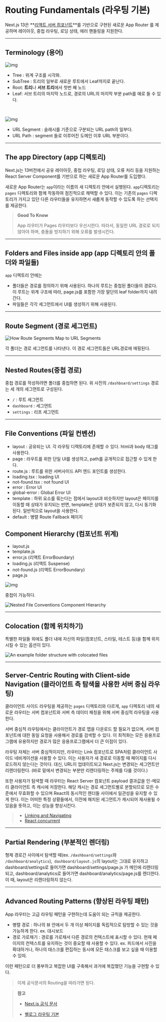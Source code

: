 # Routing Fundamentals (라우팅 기본)

Next.js 13은 **<u>리액트 서버 컴포넌트</u>**를 기반으로 구현된 새로운 App Router 를 제공하며 레이아웃, 중첩 라우팅, 로딩 상태, 에러 핸들링을 지원한다.

---

## Terminology (용어)

![img](../../../images/image-5866662.png)

- Tree : 위계 구조를 시각화.
- SubTree : 트리의 일부로 새로운 루트에서 Leaf까지로 끝난다.
- Root: **트리**나 **서브 트리**에서 첫번 째 노드
- Leaf: 서브 트리의 마지막 노드로, 경로의 URL의 마지막 부분 path를 예로 들 수 있다.

<br />

![img](../../../images/image-20230604172022143.png)

- URL Segment : 슬래시를 기준으로 구분되는 URL path의 일부다.
- URL Path : segment 들로 이루어진 도메인 이후 URL 부분이다.

---

## The app Directory (app 디렉토리)

Next.js는 13버전에서 공유 레이아웃, 중첩 라우팅, 로딩 상태, 오류 처리 등을 지원하는 React Server Component를 기반으로 하는 새로운 App Router를 도입했다.  

새로운 App Router는 `app`이라는 이름의 새 디렉토리 안에서 실행된다. `app`디렉토리는 `pages` 디렉토리와 함께 작동하여 점진적으로 채택할 수 있다. 이는 기존의 `pages` 디렉토리가 가지고 있던 다른 라우터들을 유지하면서 새롭게 동작할 수 있도록 하는 선택지를 제공한다.

> **Good To Know**  
>
> App 라우터가 Pages 라우터보다 우선시한다. 따라서, 동일한 URL 경로로 되지 않아야 하며, 충돌을 방지하기 위해 오류를 발생시킨다.

---

## Folders and Files inside app (app 디렉토리 안의 폴더와 파일들)

`app` 디렉토리 안에는 

- 폴더들은 경로를 정의하기 위해 사용된다. 하나의 루트는 중첩된 폴더들의 경로다. 이 루트는 위계 구조에 따라, page.js를 포함한 가장 말단의 leaf folder까지 내려간다.
- 파일들은 각각 세그먼트에서 UI를 생성하기 위해 사용된다. 

---

## Route Segment (경로 세그먼트)

![How Route Segments Map to URL Segments](../../../images/route-segments-to-path-segments.png)

각 폴더는 경로 세그먼트를 나타낸다. 이 경로 세그먼트들은 URL경로에 매핑된다.

---

## Nested Routes(중첩 경로)

중첩 경로를 작성하려면 폴더를 중첩하면 된다. 위 사진의 `/dashboard/settings` 경로는 세 개의 세그먼트로 구성된다.

- `/` : 루트 세그먼트
- `dashboard` : 세그먼트
- `settings` : 리프 세그먼트

---

## File Conventions (파일 컨벤션)

- layout : 공유되는 UI. 각 라우팅 디렉토리에 존재할 수 있다. html과 body 태그를 사용한다.
- page : 라우트를 위한 단일 UI를 생성하고, path를 공개적으로 접근할 수 있게 한다.
- route.js : 루트를 위한 서버사이드 API 엔드 포인트를 생성한다.
- loading.tsx : loading UI
- not-found.tsx : not found UI
- error : Error UI
- global-error : Global Error UI
- template : 하위 요소를 묶는다는 점에서 layout과 비슷하지만 layout은 페이지를 이동할 때 상태가 유지되는 반면, template은 상태가 보존되지 않고, 다시 동기화 된다. 일반적으로 layout을 사용한다.
- default : 병렬 Route Fallback 페이지

## Component Hierarchy (컴포넌트 위계)

- layout.js
- template.js
- error.js (리액트 ErrorBoundary)
- loading.js (리액트 Suspense)
- not-found.js (리액트 ErrorBoundary)
- page.js

![img](../../../images/image.png)

중첩이 가능하다.

![Nested File Conventions Component Hierarchy](../../../images/nested-file-conventions-component-hierarchy.png)

---

## Colocation (함께 위치하기)

특별한 파일들 외에도 폴더 내에 자신의 파일(컴포넌트, 스타일, 테스트 등)을 함께 위치시킬 수 있는 옵션이 있다.

![An example folder structure with colocated files](../../../images/project-organization-colocation.png)

---

## Server-Centric Routing with Client-side Navigation (클라이언트 측 탐색을 사용한 서버 중심 라우팅)

클라이언트 사이드 라우팅을 제공하는 `pages` 디렉토리와 다르게, `app` 디렉토리 내의 새로운 라우터는 서버 컴포넌트와 서버 측 데이터 패칭을 위해 서버 중심적 라우팅을 사용한다.  

서버 중심적 라우팅에서는 클라이언트가 경로 맵을 다운로드 할 필요가 없으며, 서버 컴포넌트에 대한 동일 요청을 사용해서 경로를 검색할 수 있다. 이 최적화는 모든 응용프로그램에 유용하지만 경로가 많은 응용프로그램에서 더 큰 이점이 있다.  

라우팅 자체는 서버 중심적이지만, 라우터는 Link 컴포넌트로 SPA처럼 클라이언트 사이드 네비게이션을 사용할 수 있다. 이는 사용자가 새 경로로 이동할 때 페이지를 다시 로드하지 않는다는 것이다. 대신, URL이 업데이트되고 Next.js는 변경되는 세그먼트만 리렌더링한다. (바로 밑에서 변경되는 부분만 리렌더링하는 주제를 다룰 것이다.)  

또한 사용자가 탐색할 때 라우터는 React Server 컴포넌트 payload 결과값을 인-메모리 클라이언트 측 캐시에 저장한다. 해당 캐시는 경로 세그먼트별로 분할되므로 모든 수준에서 무효화할 수 있으며 React의 동시적인 렌더들 사이에서 일관성을 유지할 수 있게 한다. 이는 어떠한 특정 상황들에서, 이전에 패치된 세그먼트가 캐시되어 재사용될 수 있음을 뜻하고, 이는 성능을 향상시킨다.

> - [Linking and Navigating](https://nextjs.org/docs/app/building-your-application/routing/linking-and-navigating)
> - [React concurrent](https://react.dev/blog/2022/03/29/react-v18#what-is-concurrent-react)

---

## Partial Rendering (부분적인 렌더링)

형제 경로간 사이에서 탐색할 때(ex. `/dashboard/settings`와 `/dashboard/analytics`),` dashboard/layout.js`의 layout는 그대로 유지하고 dashboard/settings로 들어가면 dashboard/settings/page.js 가 메인에 리렌더링되고, dashboard/analytics로 들어가면 dashboard/analytics/page.js를 렌더한다. 이 때, layout은 리렌더링하지 않는다.

---

## Advanced Routing Patterns (향상된 라우팅 패턴)

App 라우터는 고급 라우팅 패턴을 구현하는데 도움이 되는 규칙을 제공한다.

- 병렬 경로 : 하나의 뷰 안에서 두 개 이상 페이지를 독립적으로 탐방할 수 있는 것을 가능하게 한다. ex. 대시보드
- 경로 가로채기 : 경로를 가로채서 다른 경로의 컨텍스트에 표시할 수 있다. 현재 페이지의 컨텍스트를 유지하는 것이 중요할 때 사용할 수 있다. ex. 피드에서 사진을 확대하거나, 하나의 태스크를 편집하는 동시에 모든 태스크를 보고 싶을 때 이용할 수 있따.

이런 패턴으로 더 풍부하고 복잡한 UI를 구축해서 과거에 복잡했던 기능을 구현할 수 있다.

> 이제 공식문서의 Routing을 따라가면 된다.



> **참고**  
>
> - [Next.js 공식 문서](https://nextjs.org/docs/app/building-your-application/routing)
>
> - [벨로그 라우팅 기본](https://velog.io/@chaewonkang/Next.js-13-1.-Routing-1.1-Routing-Fundamentals)

